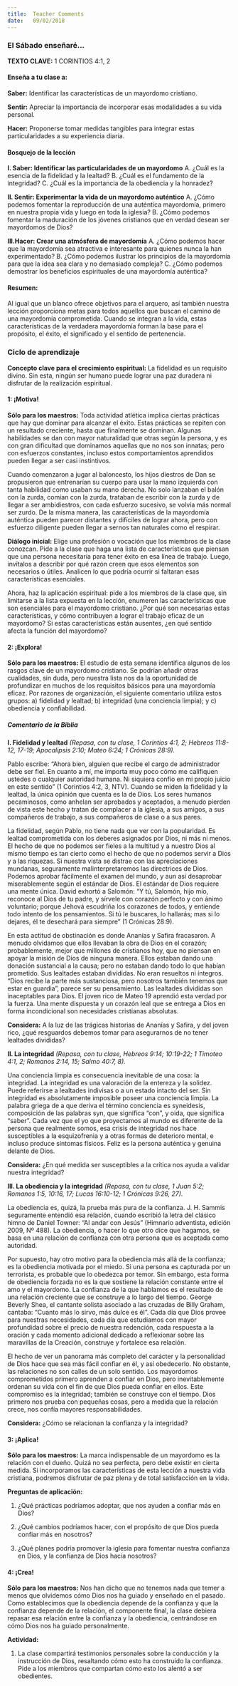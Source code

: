 ```yaml
---
title:  Teacher Comments
date:   09/02/2018
---
```


### El Sábado enseñaré...

**TEXTO CLAVE:** 1 CORINTIOS 4:1, 2

#### Enseña a tu clase a:

**Saber:** Identificar las características de un mayordomo cristiano. 

**Sentir:** Apreciar la importancia de incorporar esas modalidades a su vida personal.

**Hacer:** Proponerse tomar medidas tangibles para integrar estas particularidades a su experiencia diaria.

#### Bosquejo de la lección

**I. Saber: Identificar las particularidades de un mayordomo**
A. ¿Cuál es la esencia de la fidelidad y la lealtad?
B. ¿Cuál es el fundamento de la integridad?
C. ¿Cuál es la importancia de la obediencia y la honradez?

**II. Sentir: Experimentar la vida de un mayordomo auténtico**
A. ¿Cómo podemos fomentar la reproducción de una auténtica mayordomía, primero en nuestra propia vida y luego en toda la iglesia?
B. ¿Cómo podemos fomentar la maduración de los jóvenes cristianos que en verdad desean ser mayordomos de Dios?

**III.Hacer: Crear una atmósfera de mayordomía**
A. ¿Cómo podemos hacer que la mayordomía sea atractiva e interesante para quienes nunca la han experimentado?
B. ¿Cómo podemos ilustrar los principios de la mayordomía para que la idea sea clara y no demasiado compleja?
C. ¿Cómo podemos demostrar los beneficios espirituales de una mayordomía auténtica?

#### Resumen: 

Al igual que un blanco ofrece objetivos para el arquero, así también nuestra lección proporciona metas para todos aquellos que buscan el camino de una mayordomía comprometida. Cuando se integran a la vida, estas características de la verdadera mayordomía forman la base para el propósito, el éxito, el significado y el sentido de pertenencia. 

### Ciclo de aprendizaje

**Concepto clave para el crecimiento espiritual:** La fidelidad es un requisito divino. Sin esta, ningún ser humano puede lograr una paz duradera ni disfrutar de la realización espiritual.

#### 1: ¡Motiva!

**Sólo para los maestros:** Toda actividad atlética implica ciertas prácticas que hay que dominar para alcanzar el éxito. Estas prácticas se repiten con un resultado creciente, hasta que finalmente se dominan. Algunas habilidades se dan con mayor naturalidad que otras según la persona, y es con gran dificultad que dominamos aquellas que no nos son innatas; pero con esfuerzos constantes, incluso estos comportamientos aprendidos pueden llegar a ser casi instintivos. 

Cuando comenzaron a jugar al baloncesto, los hijos diestros de Dan se propusieron que entrenarían su cuerpo para usar la mano izquierda con tanta habilidad como usaban su mano derecha. No solo lanzaban el balón con la zurda, comían con la zurda, trataban de escribir con la zurda y de llegar a ser ambidiestros, con cada esfuerzo sucesivo, se volvía más normal ser zurdo. De la misma manera, las características de la mayordomía auténtica pueden parecer distantes y difíciles de lograr ahora, pero con esfuerzo diligente pueden llegar a sernos tan naturales como el respirar. 

**Diálogo inicial:** Elige una profesión o vocación que los miembros de la clase conozcan. Pide a la clase que haga una lista de características que piensan que una persona necesitaría para tener éxito en esa línea de trabajo. Luego, invítalos a describir por qué razón creen que esos elementos son necesarios o útiles. Analicen lo que podría ocurrir si faltaran esas características esenciales. 

Ahora, haz la aplicación espiritual: pide a los miembros de la clase que, sin limitarse a la lista expuesta en la lección, enumeren las características que son esenciales para el mayordomo cristiano. ¿Por qué son necesarias estas características, y cómo contribuyen a lograr el trabajo eficaz de un mayordomo? Si estas características están ausentes, ¿en qué sentido afecta la función del mayordomo? 

#### 2: ¡Explora!

**Sólo para los maestros:** El estudio de esta semana identifica algunos de los rasgos clave de un mayordomo cristiano. Se podrían añadir otras cualidades, sin duda, pero nuestra lista nos da la oportunidad de profundizar en muchos de los requisitos básicos para una mayordomía eficaz. Por razones de organización, el siguiente comentario utiliza estos grupos: a) fidelidad y lealtad; b) integridad (una conciencia limpia); y c) obediencia y confiabilidad. 

##### Comentario de la Biblia

**I. Fidelidad y lealtad**
*(Repasa, con tu clase, 1 Corintios 4:1, 2; Hebreos 11:8-12, 17-19; Apocalipsis 2:10; Mateo 6:24; 1 Crónicas 28:9).*

Pablo escribe: “Ahora bien, alguien que recibe el cargo de administrador debe ser fiel. En cuanto a mí, me importa muy poco cómo me califiquen ustedes o cualquier autoridad humana. Ni siquiera confío en mi propio juicio en este sentido” (1 Corintios 4:2, 3, NTV). Cuando se miden la fidelidad y la lealtad, la única opinión que cuenta es la de Dios. Los seres humanos pecaminosos, como anhelan ser aprobados y aceptados, a menudo pierden de vista este hecho y tratan de complacer a la iglesia, a sus amigos, a sus compañeros de trabajo, a sus compañeros de clase o a sus pares. 

La fidelidad, según Pablo, no tiene nada que ver con la popularidad. Es lealtad comprometida con los deberes asignados por Dios, ni más ni menos. El hecho de que no podemos ser fieles a la multitud y a nuestro Dios al mismo tiempo es tan cierto como el hecho de que no podemos servir a Dios y a las riquezas. Si nuestra vista se distrae con las apreciaciones mundanas, seguramente malinterpretaremos las directrices de Dios. Podemos aprobar fácilmente el examen del mundo, y aun así desaprobar miserablemente según el estándar de Dios. El estándar de Dios requiere una mente única. David exhortó a Salomón: “Y tú, Salomón, hijo mío, reconoce al Dios de tu padre, y sírvele con corazón perfecto y con ánimo voluntario; porque Jehová escudriña los corazones de todos, y entiende todo intento de los pensamientos. Si tú le buscares, lo hallarás; mas si lo dejares, él te desechará para siempre” (1 Crónicas 28:9). 

En esta actitud de obstinación es donde Ananías y Safira fracasaron. A menudo olvidamos que ellos llevaban la obra de Dios en el corazón; probablemente, mejor que millones de cristianos hoy, que no piensan en apoyar la misión de Dios de ninguna manera. Ellos estaban dando una donación sustancial a la causa; pero no estaban dando todo lo que habían prometido. Sus lealtades estaban divididas. No eran resueltos ni íntegros. “Dios recibe la parte más sustanciosa, pero nosotros también tenemos que estar en guardia”, parece ser su pensamiento. Las lealtades divididas son inaceptables para Dios. El joven rico de Mateo 19 aprendió esta verdad por la fuerza. Una mente dispuesta y un corazón leal que se entrega a Dios en forma incondicional son necesidades cristianas absolutas. 

**Considera:** A la luz de las trágicas historias de Ananías y Safira, y del joven rico, ¿qué resguardos debemos tomar para asegurarnos de no tener lealtades divididas? 

**II. La integridad**
*(Repasa, con tu clase, Hebreos 9:14; 10:19-22; 1 Timoteo 4:1, 2; Romanos 2:14, 15; Salmo 40:7, 8).*

Una conciencia limpia es consecuencia inevitable de una cosa: la integridad. La integridad es una valoración de la entereza y la solidez. Puede referirse a lealtades indivisas o a un estado intacto del ser. Sin integridad es absolutamente imposible poseer una conciencia limpia. La palabra griega de a que deriva el término conciencia es syneidesis, composición de las palabras syn, que significa “con”, y oida, que significa “saber”. Cada vez que el yo que proyectamos al mundo es diferente de la persona que realmente somos, esa crisis de integridad nos hace susceptibles a la esquizofrenia y a otras formas de deterioro mental, e incluso produce síntomas físicos. Feliz es la persona auténtica y genuina delante de Dios. 

**Considera:** ¿En qué medida ser susceptibles a la crítica nos ayuda a validar nuestra integridad?

**III. La obediencia y la integridad**
*(Repasa, con tu clase, 1 Juan 5:2; Romanos 1:5, 10:16, 17; Lucas 16:10-12; 1 Crónicas 9:26, 27).*

La obediencia es, quizá, la prueba más pura de la confianza. J. H. Sammis seguramente entendió esa relación, cuando escribió la letra del clásico himno de Daniel Towner: “Al andar con Jesús” (Himnario adventista, edición 2009, Nº 488). La obediencia, o hacer lo que otro dice que hagamos, se basa en una relación de confianza con otra persona que es aceptada como autoridad. 

Por supuesto, hay otro motivo para la obediencia más allá de la confianza; es la obediencia motivada por el miedo. Si una persona es capturada por un terrorista, es probable que lo obedezca por temor. Sin embargo, esta forma de obediencia forzada no es la que sostiene la relación constante entre el amo y el mayordomo. La confianza de la que hablamos es el resultado de una relación creciente que se construye a lo largo del tiempo. George Beverly Shea, el cantante solista asociado a las cruzadas de Billy Graham, cantaba: “Cuanto más lo sirvo, más dulce es él”. Cada día que Dios provee para nuestras necesidades, cada día que estudiamos con mayor profundidad sobre el precio de nuestra redención, cada respuesta a la oración y cada momento adicional dedicado a reflexionar sobre las maravillas de la Creación, construye y fortalece esa relación. 

El hecho de ver un panorama más completo del carácter y la personalidad de Dios hace que sea más fácil confiar en él, y así obedecerlo. No obstante, las relaciones no son calles de un solo sentido. Los mayordomos comprometidos primero aprenden a confiar en Dios, pero inevitablemente ordenan su vida con el fin de que Dios pueda confiar en ellos. Este compromiso es la integridad; también se construye con el tiempo. Dios primero nos prueba con pequeñas cosas, pero a medida que la relación crece, nos confía mayores responsabilidades. 

**Considera:** ¿Cómo se relacionan la confianza y la integridad?

#### 3: ¡Aplica!

**Sólo para los maestros:** La marca indispensable de un mayordomo es la relación con el dueño. Quizá no sea perfecta, pero debe existir en cierta medida. Si incorporamos las características de esta lección a nuestra vida cristiana, podremos disfrutar de paz plena y de total satisfacción en la vida. 

**Preguntas de aplicación:**
1. ¿Qué prácticas podríamos adoptar, que nos ayuden a confiar más en Dios?

2. ¿Qué cambios podríamos hacer, con el propósito de que Dios pueda confiar más en nosotros?

3. ¿Qué planes podría promover la iglesia para fomentar nuestra confianza en Dios, y la confianza de Dios hacia nosotros?

#### 4: ¡Crea!

**Sólo para los maestros:** Nos han dicho que no tenemos nada que temer a menos que olvidemos cómo Dios nos ha guiado y enseñado en el pasado. Como establecimos que la obediencia depende de la confianza y que la confianza depende de la relación, el componente final, la clase debiera repasar esa relación entre la confianza y la obediencia, centrándose en cómo Dios nos ha guiado personalmente. 

**Actividad:**

1. La clase compartirá testimonios personales sobre la conducción y la instrucción de Dios, resaltando cómo esto ha construido la confianza. Pide a los miembros que compartan cómo esto los alentó a ser obedientes. 
